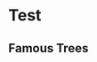 # Test

## Famous Trees

<div id="famous-trees-datalist" class="hh-data-list mt-4"></div>

<script>
  new HHDataList({
    controlsAreSmall: false,
    fieldColWidth: 'narrow',
    id: 'famous-trees-datalist',
    queryParams: {
      fields: { name: 'fields', default: '*' },
      filter: { name: 'filter' },
      order: { name: 'order' },
      page: { name: 'page' },
      limit: { name: 'limit', choices: [1, 3, 5, 10, 15, 20, 50, 100], default: 5 }
    },
    recordColWidth: 'medium',
    recordFieldAnalyzer: { 
      aspect: 'value',
      isTransformed: true 
    },
    recordFields: [
      { name: 'id', label: 'ID', isChecked: false },
      { name: 'name', label: 'Name' },
      { name: 'species', label: 'Species', subtype: { name: "link" }, transform: (v) => { 
        return { url: v.link, title: v.text };
      }},
      { name: 'description', label: 'Description', colWidth: 'wide', subtype: { name: 'text' } },
      { name: 'city', label: 'City' },
      { name: 'country', label: 'Country' },
      { name: 'coordinates', label: 'Latitude, Longitude', transform: (v) => `${v.latitude}, ${v.longitude}` },
      { name: 'age', label: 'Age (years)' },
      { name: 'height', label: 'Height (meters)', transform: (v) => Math.round(v * 0.3048) },
      { name: 'links', label: 'Links', subtype: { name: "link" }, transform: (v) => {
        const a = [];
        for (let i of v) { a.push({ url: i.link, title: i.text }); }
        return a;
      }}
    ],
    recordIdField: 'id',
    recordParity: true,
    recordsAreExpanded: true,
    recordsAreNumbered: true,
    recordTitle: {
      fields: ['name'],
      format: (f, r) => `${r[f[0]]}`
    },
    reportError: (title, detail) => { reportError(title, detail); },
    reportInfo: (title, detail) => { reportInfo(title, detail); },
    reportWarning: (type, title, detail) => { reportWarning(type, title, detail); },
    responseHelper: {
      recordsArray: (data) => data.records,
      numPages: (data, limit) => data.metadata.numTotalPages,
      numResponseRecords: (data) => data.metadata.numResponseRecords,
      numMatchedRecords: (data) => data.metadata.numFilteredRecords,
      numTotalRecords: (data) => data.metadata.numTotalRecords
    },
    // reportTheme: (theme) => { 
    //   const t1 = JSON.stringify(theme, null, 2);
    //   const t2 = t1.replace(/"([^"]+)":/g, '$1:');
    //   const t3 = t2.replace(/"/g, "'");      
    //   console.log(t3);
    // },
    // themeFromPaletteName: {
    //   paletteName: 'Wheatgerm',
    //   newThemeName: 'Wheatgerm'
    // },
    // themeName: 'WheatGerm',
    url: `${getDomain()}/api/famous/v1/trees`,
  });
</script>

<script>
  // console.log(HHDataList.getThemeNames());
  // console.log(HHDataList.getPaletteKeys());
</script>
